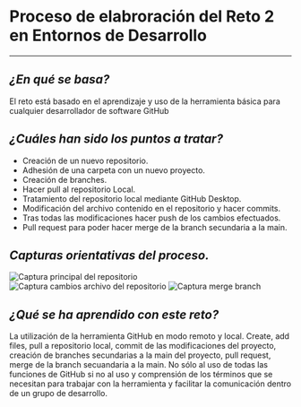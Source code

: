 #  __Proceso de elabroración del Reto 2 en Entornos de Desarrollo__
----
## *¿En qué se basa?*

  El reto está basado en el aprendizaje y uso de la herramienta básica para cualquier desarrollador de software GitHub
  
## *¿Cuáles han sido los puntos a tratar?*
  
  - Creación de un nuevo repositorio.
  - Adhesión de una carpeta con un nuevo proyecto.
  - Creación de branches.
  - Hacer pull al repositorio Local.
  - Tratamiento del repositorio local mediante GitHub Desktop.
  - Modificación del archivo contenido en el repositorio y hacer commits.
  - Tras todas las modificaciones hacer push de los cambios efectuados.
  - Pull request para poder hacer merge de la branch secundaria a la main.

## *Capturas orientativas del proceso.*

![Captura principal del repositorio](https://github.com/AlbertoValdi/AlbertoValdi/assets/122652381/d2f24a6b-1961-418c-8685-ecebe4070901)
![Captura cambios archivo del repositorio](https://github.com/AlbertoValdi/AlbertoValdi/assets/122652381/24bdc545-bb20-428f-afee-bfaec2b91e11)
![Captura merge branch](https://github.com/AlbertoValdi/AlbertoValdi/assets/122652381/09b676b0-e4a8-45b9-9939-980f9919e773)


## *¿Qué se ha aprendido con este reto?*

  La utilización de la herramienta GitHub en modo remoto y local. Create, add files, pull a repositorio local, commit de las modificaciones del proyecto,
  creación de branches secundarias a la main del proyecto, pull request, merge de la branch secuandaria a la main.
  No sólo al uso de todas las funciones de GitHub si no al uso y comprensión de los términos que se necesitan para trabajar con la herramienta y facilitar
  la comunicación dentro de un grupo de desarrollo.


<!--
**AlbertoValdi/AlbertoValdi** is a ✨ _special_ ✨ repository because its `README.md` (this file) appears on your GitHub profile.

Here are some ideas to get you started:

- 🔭 I’m currently working on ...
- 🌱 I’m currently learning ...
- 👯 I’m looking to collaborate on ...
- 🤔 I’m looking for help with ...
- 💬 Ask me about ...
- 📫 How to reach me: ...
- 😄 Pronouns: ...
- ⚡ Fun fact: ...
-->
